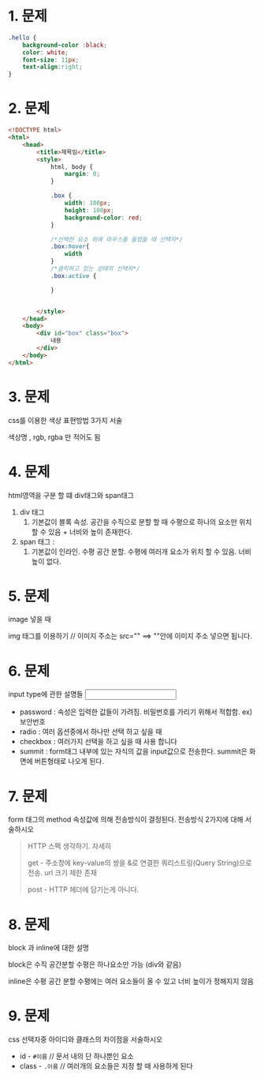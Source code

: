 # 1. 문제
```css
.hello {
    background-color :black;
    color: white;
    font-size: 11px;
    text-align:right;
}
```

# 2. 문제

```html
<!DOCTYPE html>
<html>
    <head>
        <title>제목임</title>
        <style>
            html, body {
                margin: 0;
            }

            .box {
                width: 100px;
                height: 100px;
                background-color: red;
            }

            /*선택한 요소 위에 마우스를 올렸을 때 선택자*/
            .box:hover{
                width
            }
            /*클릭하고 있는 상태의 선택자*/
            .box:active {

            }


        </style>
    </head>
    <body>
        <div id="box" class="box">
            내용
        </div>
    </body>
</html>

```

# 3. 문제

css를 이용한 색상 표현방법 3가지 서술

색상명 , rgb, rgba 만 적어도 됨

# 4. 문제

html영역을 구분 할 떄 div태그와 span태그

1. div 태그 
   1. 기본값이 블록 속성. 공간을 수직으로 분할 할 때 수평으로 하나의 요소만 위치 할 수 있음 + 너비와 높이 존재한다.
2. span 태그 :
   1. 기본값이 인라인. 수평 공간 분할. 수평에 여러개 요소가 위치 할 수 있음. 너비 높이 없다.

# 5. 문제

image 넣을 때 

img 태그를 이용하기 //  이미지 주소는 src=""  ==> ""안에 이미지 주소 넣으면 됩니다. 

# 6. 문제

input type에 관한 설명들
<input type="">

- password : 속성은 입력한 값들이 가려짐. 비밀번호를 가리기 위해서 적합함. ex)보안번호
- radio :  여러 옵션중에서 하나만 선택 하고 싶을 때
- checkbox : 여러가지 선택을 하고 싶을 때 사용 합니다
- summit : form태그 내부에 있는 자식의 값을 input값으로 전송한다. summit은 화면에 버튼형태로 나오게 된다.

# 7. 문제

form 태그의 method 속성값에 의해 전송방식이 결정된다. 전송방식 2가지에 대해 서술하시오

> HTTP 스펙 생각하기. 자세히
> 
> get - 주소창에 key-value의 쌍을 &로 연결한 쿼리스트링(Query String)으로 전송. url 크기 제한 존재 
> 
> post - HTTP 헤더에 담기는게 아니다.

# 8. 문제

block 과 inline에 대한 설명

block은 수직 공간분할 수평은 하나요소만 가능 (div와 같음)

inline은 수평 공간 분할 수평에는 여러 요소들이 올 수 있고 너비 높이가 정해지지 않음

# 9. 문제

css 선택자중 아이디와 클래스의 차이점을 서술하시오

- id - `#이름`   // 문서 내의 단 하나뿐인 요소
- class - `.이름`  // 여러개의 요소들은 지정 할 때  사용하게 된다